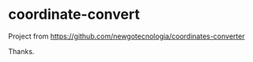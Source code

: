 # coordinate-convert

Project from https://github.com/newgotecnologia/coordinates-converter

Thanks.